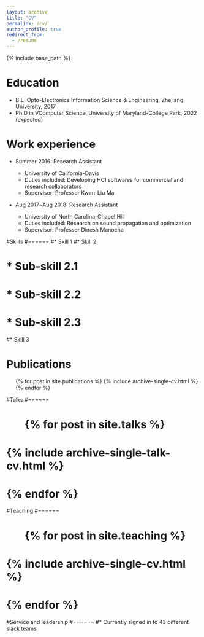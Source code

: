 ```yaml
---
layout: archive
title: "CV"
permalink: /cv/
author_profile: true
redirect_from:
  - /resume
---
```


{% include base_path %}

Education
======
* B.E. Opto-Electronics Information Science & Engineering, Zhejiang University, 2017
* Ph.D in VComputer Science, University of Maryland-College Park, 2022 (expected)

Work experience
======
* Summer 2016: Research Assistant
  * University of California-Davis
  * Duties included: Developing HCI softwares for commercial and research collaborators
  * Supervisor: Professor Kwan-Liu Ma

* Aug 2017~Aug 2018: Research Assistant
  * University of North Carolina-Chapel Hill
  * Duties included: Research on sound propagation and optimization
  * Supervisor: Professor Dinesh Manocha
  
#Skills
#======
#* Skill 1
#* Skill 2
#  * Sub-skill 2.1
#  * Sub-skill 2.2
#  * Sub-skill 2.3
#* Skill 3

Publications
======
  <ul>{% for post in site.publications %}
    {% include archive-single-cv.html %}
  {% endfor %}</ul>
  
#Talks
#======
#  <ul>{% for post in site.talks %}
#    {% include archive-single-talk-cv.html %}
#  {% endfor %}</ul>
  
#Teaching
#======
#  <ul>{% for post in site.teaching %}
#    {% include archive-single-cv.html %}
#  {% endfor %}</ul>
  
#Service and leadership
#======
#* Currently signed in to 43 different slack teams
